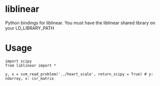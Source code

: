 liblinear
=========

Python bindings for liblinear.  You must have the liblinear shared library on your LD_LIBRARY_PATH

# Usage

```
import scipy
from liblinear import *

y, x = svm_read_problem('../heart_scale', return_scipy = True) # y: ndarray, x: csr_matrix

```